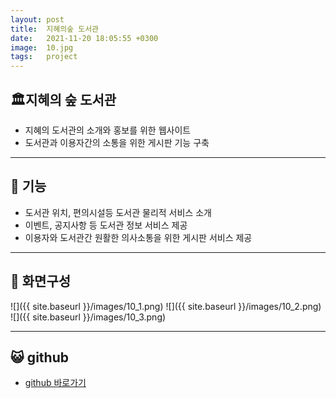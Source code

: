 ```yaml
---
layout: post
title:  지혜의숲 도서관
date:   2021-11-20 18:05:55 +0300
image:  10.jpg
tags:   project
---
```

## 🏛지혜의 숲 도서관

* 지혜의 도서관의 소개와 홍보를 위한 웹사이트
* 도서관과 이용자간의 소통을 위한 게시판 기능 구축

* * *
## 💫 기능

* 도서관 위치, 편의시설등 도서관 물리적 서비스 소개
* 이벤트, 공지사항 등 도서관 정보 서비스 제공
* 이용자와 도서관간 원활한 의사소통을 위한 게시판 서비스 제공

* * *
## 📱 화면구성

![]({{ site.baseurl }}/images/10_1.png)
![]({{ site.baseurl }}/images/10_2.png)
![]({{ site.baseurl }}/images/10_3.png)

* * *
## 😺 github
* <a href="https://github.com/arsene-03/LibraryProject">github 바로가기</a>
